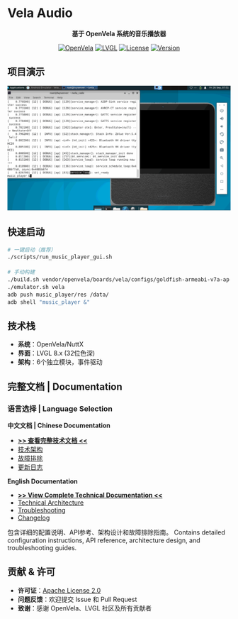 # Vela Audio

<div align="center">

**基于 OpenVela 系统的音乐播放器**

[![OpenVela](https://img.shields.io/badge/Platform-OpenVela-blue.svg)](https://openvela.org)
[![LVGL](https://img.shields.io/badge/GUI-LVGL%208.x-green.svg)](https://lvgl.io)
[![License](https://img.shields.io/badge/License-Apache%202.0-orange.svg)](LICENSE)
[![Version](https://img.shields.io/badge/Version-v2.1.0-red.svg)](CHANGELOG.md)

</div>

## 项目演示

<div align="center">
<img src="png/player.gif" alt="操作演示" width="600"/>
<br/>
</div>

## 快速启动

```bash
# 一键启动（推荐）
./scripts/run_music_player_gui.sh

# 手动构建
./build.sh vendor/openvela/boards/vela/configs/goldfish-armeabi-v7a-ap -j8
./emulator.sh vela
adb push music_player/res /data/
adb shell "music_player &"
```

## 技术栈

- **系统**：OpenVela/NuttX
- **界面**：LVGL 8.x (32位色深)
- **架构**：6个独立模块，事件驱动

## 完整文档 | Documentation

### 语言选择 | Language Selection

**中文文档 | Chinese Documentation**
- [**>> 查看完整技术文档 <<**](music_player/README.md)
- [技术架构](music_player/docs/ch/TECHNICAL.md)
- [故障排除](music_player/docs/ch/TROUBLESHOOTING.md)
- [更新日志](music_player/docs/ch/CHANGELOG.md)

**English Documentation**
- [**>> View Complete Technical Documentation <<**](music_player/README-en.md)
- [Technical Architecture](music_player/docs/en/TECHNICAL.md)
- [Troubleshooting](music_player/docs/en/TROUBLESHOOTING.md)
- [Changelog](music_player/docs/en/CHANGELOG.md)

包含详细的配置说明、API参考、架构设计和故障排除指南。
Contains detailed configuration instructions, API reference, architecture design, and troubleshooting guides.

## 贡献 & 许可

-  **许可证**：[Apache License 2.0](LICENSE)
- **问题反馈**：欢迎提交 Issue 和 Pull Request
- **致谢**：感谢 OpenVela、LVGL 社区及所有贡献者
